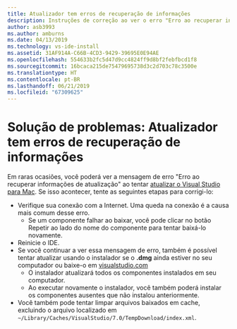 ```yaml
---
title: Atualizador tem erros de recuperação de informações
description: Instruções de correção ao ver o erro "Erro ao recuperar informações de atualização". no Visual Studio 2019 para Mac
author: asb3993
ms.author: amburns
ms.date: 04/13/2019
ms.technology: vs-ide-install
ms.assetid: 31AF914A-C66B-4CD3-9429-39695E0E94AE
ms.openlocfilehash: 554633b2fc5d47d9cc4824ff9d8bf2febfbcd1f8
ms.sourcegitcommit: 16bcaca215de75479695738d3c2d703c78c3500e
ms.translationtype: HT
ms.contentlocale: pt-BR
ms.lasthandoff: 06/21/2019
ms.locfileid: "67309625"
---
```

# <a name="troubleshooting-updater-has-errors-retrieving-information"></a>Solução de problemas: Atualizador tem erros de recuperação de informações

Em raras ocasiões, você poderá ver a mensagem de erro "Erro ao recuperar informações de atualização" ao tentar [atualizar o Visual Studio para Mac](update.md). Se isso acontecer, tente as seguintes etapas para corrigi-lo:

- Verifique sua conexão com a Internet. Uma queda na conexão é a causa mais comum desse erro.
    - Se um componente falhar ao baixar, você pode clicar no botão Repetir ao lado do nome do componente para tentar baixá-lo novamente.
- Reinicie o IDE.
- Se você continuar a ver essa mensagem de erro, também é possível tentar atualizar usando o instalador se o **.dmg** ainda estiver no seu computador ou baixe-o em [visualstudio.com](https://visualstudio.microsoft.com/vs/mac/)
    - O instalador atualizará todos os componentes instalados em seu computador.
    - Ao executar novamente o instalador, você também poderá instalar os componentes ausentes que não instalou anteriormente.
- Você também pode tentar limpar arquivos baixados em cache, excluindo o arquivo localizado em `~/Library/Caches/VisualStudio/7.0/TempDownload/index.xml`.